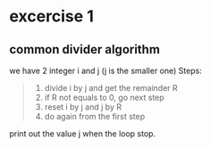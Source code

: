 
# excercise 1

## common divider algorithm
we have 2 integer i and j (j is the smaller one)
Steps:
>1. divide i by j and get the remainder R
>2. if R not equals to 0, go next step
>3. reset i by j and j by R
>4. do again from the first step

print out the  value j when the loop stop.
